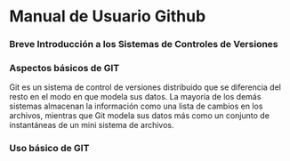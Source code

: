 # Manual de Usuario Github

### Breve Introducción a los Sistemas de Controles de Versiones




### Aspectos básicos de GIT

Git es un sistema de control de versiones distribuido que se diferencia del resto en el modo en que modela sus datos. La mayoría de los demás sistemas almacenan la información como una lista de cambios en los archivos, mientras que Git modela sus datos más como un
conjunto de instantáneas de un mini sistema de archivos.

### Uso básico de GIT




